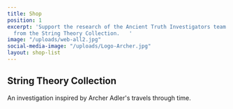 ```yaml
---
title: Shop
position: 1
excerpt: 'Support the research of the Ancient Truth Investigators team with your purchase
  from the String Theory Collection.   '
image: "/uploads/web-all2.jpg"
social-media-image: "/uploads/Logo-Archer.jpg"
layout: shop-list
---
```


## String Theory Collection

An investigation inspired by Archer Adler's travels through time. 